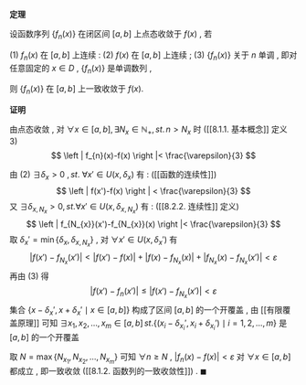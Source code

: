 
**定理**

设函数序列 $\displaystyle \left\{ f_{n}(x) \right\}$ 在闭区间 $\displaystyle [a,b]$ 上点态收敛于 $\displaystyle f(x)$ , 若

(1) $\displaystyle f_{n}(x)$ 在 $\displaystyle [a,b]$ 上连续 :
(2) $\displaystyle f(x)$ 在 $\displaystyle [a,b]$ 上连续 ;
(3) $\displaystyle \left\{ f_{n}(x) \right\}$ 关于 $\displaystyle n$ 单调 , 即对任意固定的 $\displaystyle x\in D$ , $\displaystyle \left\{ f_{n}(x) \right\}$ 是单调数列 , 

则 $\displaystyle \left\{ f_{n}(x) \right\}$ 在 $\displaystyle [a,b]$ 上一致收敛于 $\displaystyle f(x).$

**证明**

由点态收敛 , 对 $\displaystyle \forall x \in [a,b],\exists N_{x} \in \mathbb{N}_{+},st.\, n>N_{x}$ 时 ([[8.1.1. 基本概念]] 定义 3)
$$
\left | f_{n}(x)-f(x) \right |< \frac{\varepsilon}{3}
$$

由 (2)  $\displaystyle \exists\delta_{x}>0\ , st.$ $\displaystyle \forall x'\in U(x,\delta_{x})$ 有 : ([[函数的连续性]])
$$
\left | f(x')-f(x) \right | < \frac{\varepsilon}{3}
$$
又 $\displaystyle \exists\delta_{x,N_{x}}>0,st.\forall x'\in U(x,\delta_{x,N_{x}})$ 有 : ([[8.2.2. 连续性]] 定义)
$$
\left | f_{N_{x}}(x')-f_{N_{x}}(x) \right |< \frac{\varepsilon}{3} 
$$
取 $\displaystyle \delta_{x}'=\min\left\{ \delta_{x},\delta_{x,N_{x}} \right\}$ , 对 $\displaystyle \forall x'\in U(x,\delta_{x}')$ 有
$$
\left | f(x')-f_{N_{x}}(x') \right | <\left | f(x')-f(x) \right |+\left | f(x)-f_{N_{x}}(x) \right |+\left | f_{N_{x}}(x)-f_{N_{x}}(x') \right | <\varepsilon  
$$
再由 $\displaystyle (3)$ 得
$$
\left | f(x')-f_{n}(x') \right | \leqslant \left | f(x')-f_{N_{x}}(x') \right |<\varepsilon 
$$
集合 $\displaystyle \left\{ x-\delta_{x}',x+\delta_{x}'\mid x\in [a,b]\right\}$ 构成了区间 $\displaystyle [a,b]$ 的一个开覆盖 , 由 [[有限覆盖原理]] 可知 $\displaystyle \exists x_{1},x_{2},\dots,x_{m}\in[a,b]\, st.\left\{ (x_{i}-\delta_{x_{i}}',x_{i}+\delta_{x_{i}}')\mid i=1,2,\dots,m \right\}$ 是 $\displaystyle [a,b]$ 的一个开覆盖

取 $\displaystyle N=\max\left\{ N_{x_{1}},N_{x_{2}},\dots,N_{x_{m}} \right\}$ 可知 $\displaystyle \forall n\geqslant N$ , $\displaystyle \left | f_{n}(x)-f(x) \right |<\varepsilon$ 对 $\displaystyle \forall x\in[a,b]$ 都成立 , 即一致收敛 ([[8.1.2. 函数列的一致收敛性]]) . $\displaystyle \blacksquare$


 